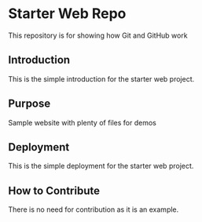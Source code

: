 # Starter Web Repo

This repository is for showing how Git and GitHub work

## Introduction

This is the simple introduction for the starter web project.

## Purpose

Sample website with plenty of files for demos

## Deployment

This is the simple deployment for the starter web project.

## How to Contribute

There is no need for contribution as it is an example.
